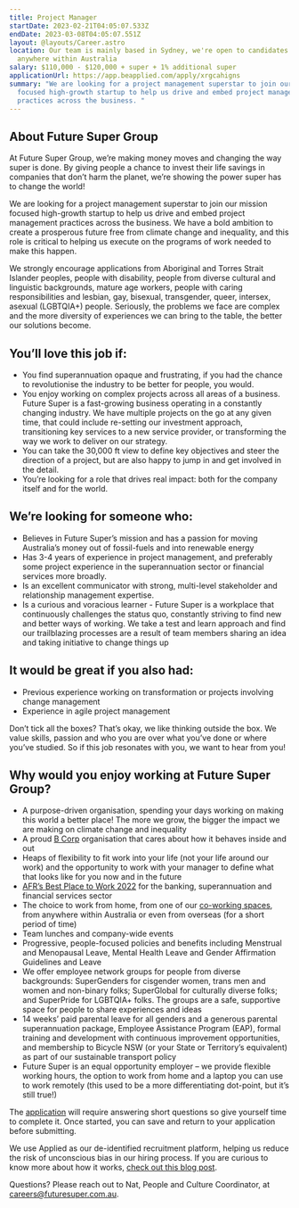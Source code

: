 ```yaml
---
title: Project Manager
startDate: 2023-02-21T04:05:07.533Z
endDate: 2023-03-08T04:05:07.551Z
layout: @layouts/Career.astro
location: Our team is mainly based in Sydney, we're open to candidates from
  anywhere within Australia
salary: $110,000 - $120,000 + super + 1% additional super
applicationUrl: https://app.beapplied.com/apply/xrgcahigns
summary: "We are looking for a project management superstar to join our mission
  focused high-growth startup to help us drive and embed project management
  practices across the business. "
---
```


<!--StartFragment-->

## About Future Super Group

At Future Super Group, we’re making money moves and changing the way super is done. By giving people a chance to invest their life savings in companies that don’t harm the planet, we’re showing the power super has to change the world!

We are looking for a project management superstar to join our mission focused high-growth startup to help us drive and embed project management practices across the business. We have a bold ambition to create a prosperous future free from climate change and inequality, and this role is critical to helping us execute on the programs of work needed to make this happen.

We strongly encourage applications from Aboriginal and Torres Strait Islander peoples, people with disability, people from diverse cultural and linguistic backgrounds, mature age workers, people with caring responsibilities and lesbian, gay, bisexual, transgender, queer, intersex, asexual (LGBTQIA+) people. Seriously, the problems we face are complex and the more diversity of experiences we can bring to the table, the better our solutions become.

## You’ll love this job if:

- You find superannuation opaque and frustrating, if you had the chance to revolutionise the industry to be better for people, you would.
- You enjoy working on complex projects across all areas of a business. Future Super is a fast-growing business operating in a constantly changing industry. We have multiple projects on the go at any given time, that could include re-setting our investment approach, transitioning key services to a new service provider, or transforming the way we work to deliver on our strategy.
- You can take the 30,000 ft view to define key objectives and steer the direction of a project, but are also happy to jump in and get involved in the detail.
- You’re looking for a role that drives real impact: both for the company itself and for the world.

## We’re looking for someone who:

- Believes in Future Super’s mission and has a passion for moving Australia’s money out of fossil-fuels and into renewable energy
- Has 3-4 years of experience in project management, and preferably some project experience in the superannuation sector or financial services more broadly.
- Is an excellent communicator with strong, multi-level stakeholder and relationship management expertise.
- Is a curious and voracious learner - Future Super is a workplace that continuously challenges the status quo, constantly striving to find new and better ways of working. We take a test and learn approach and find our trailblazing processes are a result of team members sharing an idea and taking initiative to change things up

## It would be great if you also had:

- Previous experience working on transformation or projects involving change management
- Experience in agile project management

Don’t tick all the boxes? That’s okay, we like thinking outside the box. We value skills, passion and who you are over what you’ve done or where you’ve studied. So if this job resonates with you, we want to hear from you!

## Why would you enjoy working at Future Super Group?

- A purpose-driven organisation, spending your days working on making this world a better place! The more we grow, the bigger the impact we are making on climate change and inequality
- A proud [B Corp](https://www.bcorporation.net/en-us/certification) organisation that cares about how it behaves inside and out
- Heaps of flexibility to fit work into your life (not your life around our work) and the opportunity to work with your manager to define what that looks like for you now and in the future
- [AFR’s Best Place to Work 2022](https://www.afr.com/work-and-careers/workplace/employee-benefits-catapult-future-super-to-the-top-of-the-ladder-20220421-p5af6m) for the banking, superannuation and financial services sector
- The choice to work from home, from one of our [co-working spaces](https://www.hubaustralia.com/), from anywhere within Australia or even from overseas (for a short period of time)
- Team lunches and company-wide events
- Progressive, people-focused policies and benefits including Menstrual and Menopausal Leave, Mental Health Leave and Gender Affirmation Guidelines and Leave
- We offer employee network groups for people from diverse backgrounds: SuperGenders for cisgender women, trans men and women and non-binary folks; SuperGlobal for culturally diverse folks; and SuperPride for LGBTQIA+ folks. The groups are a safe, supportive space for people to share experiences and ideas
- 14 weeks’ paid parental leave for all genders and a generous parental superannuation package, Employee Assistance Program (EAP), formal training and development with continuous improvement opportunities, and membership to Bicycle NSW (or your State or Territory’s equivalent) as part of our sustainable transport policy
- Future Super is an equal opportunity employer – we provide flexible working hours, the option to work from home and a laptop you can use to work remotely (this used to be a more differentiating dot-point, but it’s still true!)

The [application](https://app.beapplied.com/apply/xrgcahigns) will require answering short questions so give yourself time to complete it. Once started, you can save and return to your application before submitting.

We use Applied as our de-identified recruitment platform, helping us reduce the risk of unconscious bias in our hiring process. If you are curious to know more about how it works, [check out this blog post](https://www.linkedin.com/pulse/how-de-identified-recruitment-improving-diversity-our-veronica/?trackingId=0MnwcX%2BBRQSOTl0oogaIbA%3D%3D).

Questions? Please reach out to Nat, People and Culture Coordinator, at careers@futuresuper.com.au.

<!--EndFragment-->

